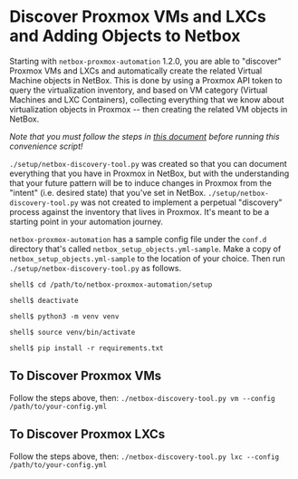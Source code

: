 # Discover Proxmox VMs and LXCs and Adding Objects to Netbox

Starting with `netbox-proxmox-automation` 1.2.0, you are able to "discover" Proxmox VMs and LXCs and automatically create the related Virtual Machine objects in NetBox.  This is done by using a Proxmox API token to query the virtualization inventory, and based on VM category (Virtual Machines and LXC Containers), collecting everything that we know about virtualization objects in Proxmox -- then creating the related VM objects in NetBox.

*Note that you must follow the steps in [this document](./netbox-customization.md) before running this convenience script!*

`./setup/netbox-discovery-tool.py` was created so that you can document everything that you have in Proxmox in NetBox, but with the understanding that your future pattern will be to induce changes in Proxmox from the "intent" (i.e. desired state) that you've set in NetBox.
`./setup/netbox-discovery-tool.py` was not created to implement a perpetual "discovery" process against the inventory that lives in Proxmox.  It's meant to be a starting point in your automation journey.

`netbox-proxmox-automation` has a sample config file under the `conf.d` directory that's called `netbox_setup_objects.yml-sample`.  Make a copy of `netbox_setup_objects.yml-sample` to the location of your choice.  Then run `./setup/netbox-discovery-tool.py` as follows.

```
shell$ cd /path/to/netbox-proxmox-automation/setup

shell$ deactivate

shell$ python3 -m venv venv

shell$ source venv/bin/activate

shell$ pip install -r requirements.txt
```

## To Discover Proxmox VMs

Follow the steps above, then: `./netbox-discovery-tool.py vm --config /path/to/your-config.yml`

## To Discover Proxmox LXCs

Follow the steps above, then: `./netbox-discovery-tool.py lxc --config /path/to/your-config.yml`
